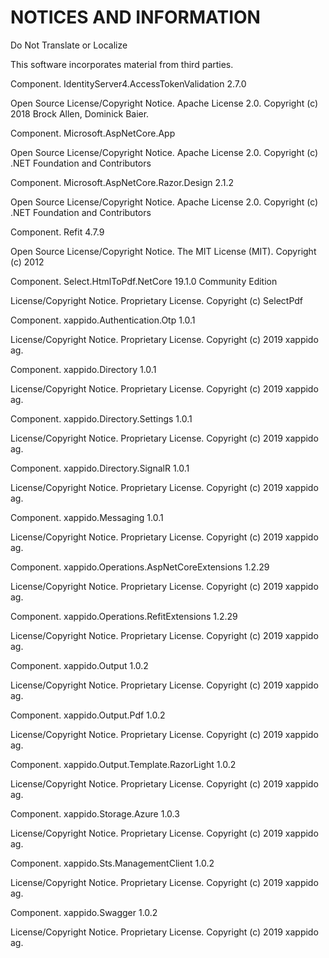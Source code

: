 # NOTICES AND INFORMATION
Do Not Translate or Localize

This software incorporates material from third parties.


Component. IdentityServer4.AccessTokenValidation 2.7.0

Open Source License/Copyright Notice. Apache License 2.0. Copyright (c) 2018 Brock Allen, Dominick Baier.


Component. Microsoft.AspNetCore.App

Open Source License/Copyright Notice. Apache License 2.0. Copyright (c) .NET Foundation and Contributors


Component. Microsoft.AspNetCore.Razor.Design 2.1.2

Open Source License/Copyright Notice. Apache License 2.0. Copyright (c) .NET Foundation and Contributors


Component. Refit 4.7.9 

Open Source License/Copyright Notice. The MIT License (MIT). Copyright (c) 2012


Component. Select.HtmlToPdf.NetCore 19.1.0 Community Edition

License/Copyright Notice. Proprietary License. Copyright (c) SelectPdf


Component. xappido.Authentication.Otp 1.0.1

License/Copyright Notice. Proprietary License. Copyright (c) 2019 xappido ag.


Component. xappido.Directory 1.0.1

License/Copyright Notice. Proprietary License. Copyright (c) 2019 xappido ag.


Component. xappido.Directory.Settings 1.0.1

License/Copyright Notice. Proprietary License. Copyright (c) 2019 xappido ag.


Component. xappido.Directory.SignalR 1.0.1

License/Copyright Notice. Proprietary License. Copyright (c) 2019 xappido ag.


Component. xappido.Messaging 1.0.1

License/Copyright Notice. Proprietary License. Copyright (c) 2019 xappido ag.


Component. xappido.Operations.AspNetCoreExtensions 1.2.29

License/Copyright Notice. Proprietary License. Copyright (c) 2019 xappido ag.


Component. xappido.Operations.RefitExtensions 1.2.29

License/Copyright Notice. Proprietary License. Copyright (c) 2019 xappido ag.


Component. xappido.Output 1.0.2

License/Copyright Notice. Proprietary License. Copyright (c) 2019 xappido ag.


Component. xappido.Output.Pdf 1.0.2

License/Copyright Notice. Proprietary License. Copyright (c) 2019 xappido ag.


Component. xappido.Output.Template.RazorLight 1.0.2

License/Copyright Notice. Proprietary License. Copyright (c) 2019 xappido ag.


Component. xappido.Storage.Azure 1.0.3

License/Copyright Notice. Proprietary License. Copyright (c) 2019 xappido ag.


Component. xappido.Sts.ManagementClient 1.0.2

License/Copyright Notice. Proprietary License. Copyright (c) 2019 xappido ag.


Component. xappido.Swagger 1.0.2

License/Copyright Notice. Proprietary License. Copyright (c) 2019 xappido ag.